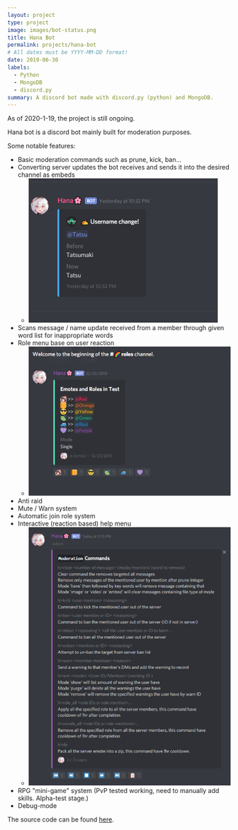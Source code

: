 ```yaml
---
layout: project
type: project
image: images/bot-status.png
title: Hana Bot
permalink: projects/hana-bot
# All dates must be YYYY-MM-DD format!
date: 2019-06-30
labels:
  - Python
  - MongoDB
  - discord.py
summary: A discord bot made with discord.py (python) and MongoDB.
---
```

As of 2020-1-19, the project is still ongoing.


Hana bot is a discord bot mainly built for moderation purposes.

Some notable features:
* Basic moderation commands such as prune, kick, ban...
* Converting server updates the bot receives and sends it into the desired channel as embeds
  * <img class = "name change" src = "/images/update1.png">
* Scans message / name update received from a member through given word list for inappropriate words
* Role menu base on user reaction
  * <img class = "color role menu" src = "/images/update2.png">
* Anti raid
* Mute / Warn system
* Automatic join role system
* Interactive (reaction based) help menu
  * <img class = "help menu" src = "/images/help-menu.png">
* RPG "mini-game" system (PvP tested working, need to manually add skills. Alpha-test stage.)
* Debug-mode


The source code can be found [here](https://github.com/Necom1/Hana-Bot).
